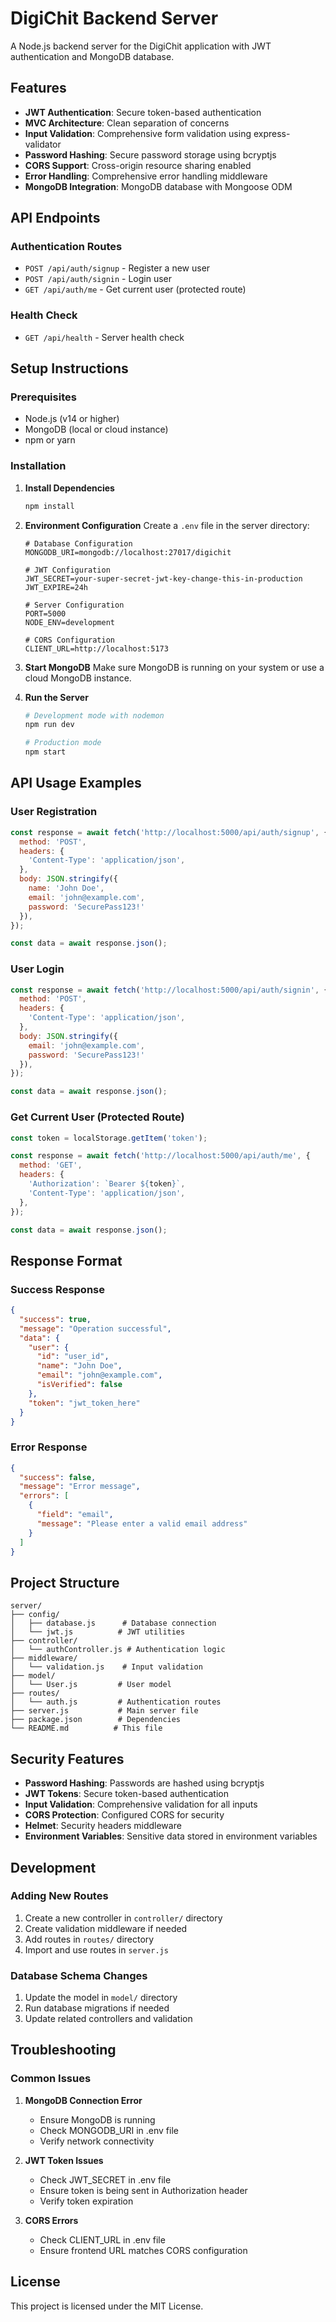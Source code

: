 # DigiChit Backend Server

A Node.js backend server for the DigiChit application with JWT authentication and MongoDB database.

## Features

- **JWT Authentication**: Secure token-based authentication
- **MVC Architecture**: Clean separation of concerns
- **Input Validation**: Comprehensive form validation using express-validator
- **Password Hashing**: Secure password storage using bcryptjs
- **CORS Support**: Cross-origin resource sharing enabled
- **Error Handling**: Comprehensive error handling middleware
- **MongoDB Integration**: MongoDB database with Mongoose ODM

## API Endpoints

### Authentication Routes

- `POST /api/auth/signup` - Register a new user
- `POST /api/auth/signin` - Login user
- `GET /api/auth/me` - Get current user (protected route)

### Health Check

- `GET /api/health` - Server health check

## Setup Instructions

### Prerequisites

- Node.js (v14 or higher)
- MongoDB (local or cloud instance)
- npm or yarn

### Installation

1. **Install Dependencies**
   ```bash
   npm install
   ```

2. **Environment Configuration**
   Create a `.env` file in the server directory:
   ```env
   # Database Configuration
   MONGODB_URI=mongodb://localhost:27017/digichit
   
   # JWT Configuration
   JWT_SECRET=your-super-secret-jwt-key-change-this-in-production
   JWT_EXPIRE=24h
   
   # Server Configuration
   PORT=5000
   NODE_ENV=development
   
   # CORS Configuration
   CLIENT_URL=http://localhost:5173
   ```

3. **Start MongoDB**
   Make sure MongoDB is running on your system or use a cloud MongoDB instance.

4. **Run the Server**
   ```bash
   # Development mode with nodemon
   npm run dev
   
   # Production mode
   npm start
   ```

## API Usage Examples

### User Registration

```javascript
const response = await fetch('http://localhost:5000/api/auth/signup', {
  method: 'POST',
  headers: {
    'Content-Type': 'application/json',
  },
  body: JSON.stringify({
    name: 'John Doe',
    email: 'john@example.com',
    password: 'SecurePass123!'
  }),
});

const data = await response.json();
```

### User Login

```javascript
const response = await fetch('http://localhost:5000/api/auth/signin', {
  method: 'POST',
  headers: {
    'Content-Type': 'application/json',
  },
  body: JSON.stringify({
    email: 'john@example.com',
    password: 'SecurePass123!'
  }),
});

const data = await response.json();
```

### Get Current User (Protected Route)

```javascript
const token = localStorage.getItem('token');

const response = await fetch('http://localhost:5000/api/auth/me', {
  method: 'GET',
  headers: {
    'Authorization': `Bearer ${token}`,
    'Content-Type': 'application/json',
  },
});

const data = await response.json();
```

## Response Format

### Success Response
```json
{
  "success": true,
  "message": "Operation successful",
  "data": {
    "user": {
      "id": "user_id",
      "name": "John Doe",
      "email": "john@example.com",
      "isVerified": false
    },
    "token": "jwt_token_here"
  }
}
```

### Error Response
```json
{
  "success": false,
  "message": "Error message",
  "errors": [
    {
      "field": "email",
      "message": "Please enter a valid email address"
    }
  ]
}
```

## Project Structure

```
server/
├── config/
│   ├── database.js      # Database connection
│   └── jwt.js          # JWT utilities
├── controller/
│   └── authController.js # Authentication logic
├── middleware/
│   └── validation.js    # Input validation
├── model/
│   └── User.js         # User model
├── routes/
│   └── auth.js         # Authentication routes
├── server.js           # Main server file
├── package.json        # Dependencies
└── README.md          # This file
```

## Security Features

- **Password Hashing**: Passwords are hashed using bcryptjs
- **JWT Tokens**: Secure token-based authentication
- **Input Validation**: Comprehensive validation for all inputs
- **CORS Protection**: Configured CORS for security
- **Helmet**: Security headers middleware
- **Environment Variables**: Sensitive data stored in environment variables

## Development

### Adding New Routes

1. Create a new controller in `controller/` directory
2. Create validation middleware if needed
3. Add routes in `routes/` directory
4. Import and use routes in `server.js`

### Database Schema Changes

1. Update the model in `model/` directory
2. Run database migrations if needed
3. Update related controllers and validation

## Troubleshooting

### Common Issues

1. **MongoDB Connection Error**
   - Ensure MongoDB is running
   - Check MONGODB_URI in .env file
   - Verify network connectivity

2. **JWT Token Issues**
   - Check JWT_SECRET in .env file
   - Ensure token is being sent in Authorization header
   - Verify token expiration

3. **CORS Errors**
   - Check CLIENT_URL in .env file
   - Ensure frontend URL matches CORS configuration

## License

This project is licensed under the MIT License. 